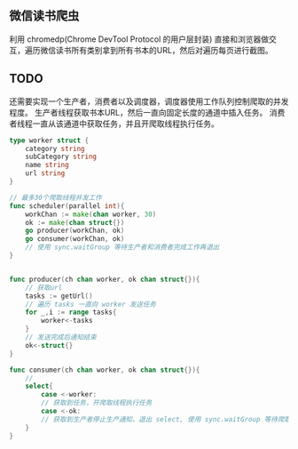## 微信读书爬虫
利用 chromedp(Chrome DevTool Protocol 的用户层封装) 直接和浏览器做交互，遍历微信读书所有类别拿到所有书本的URL，然后对遍历每页进行截图。

## TODO
还需要实现一个生产者，消费者以及调度器，调度器使用工作队列控制爬取的并发程度。
生产者线程获取书本URL，然后一直向固定长度的通道中插入任务。
消费者线程一直从该通道中获取任务，并且开爬取线程执行任务。
```go
type worker struct {
    category string
    subCategory string
    name string
    url string
}

// 最多30个爬取线程并发工作
func scheduler(parallel int){
    workChan := make(chan worker, 30)
    ok := make(chan struct{})
    go producer(workChan, ok)
    go consumer(workChan, ok)
    // 使用 sync.waitGroup 等待生产者和消费者完成工作再退出
}


func producer(ch chan worker, ok chan struct{}){
    // 获取url
    tasks := getUrl()
    // 遍历 tasks 一直向 worker 发送任务
    for _,i := range tasks{
        worker<-tasks
    }
    // 发送完成后通知结束
    ok<-struct{}
}

func consumer(ch chan worker, ok chan struct{}){
    // 
    select{
        case <-worker:
        // 获取到任务，开爬取线程执行任务
        case <-ok:
        // 获取到生产者停止生产通知，退出 select, 使用 sync.waitGroup 等待爬取线程执行完再退出
    }
}

```